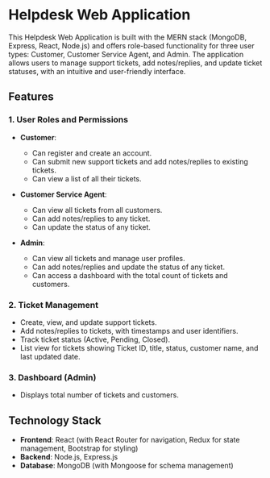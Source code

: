 # Helpdesk Web Application

This Helpdesk Web Application is built with the MERN stack (MongoDB, Express, React, Node.js) and offers role-based functionality for three user types: Customer, Customer Service Agent, and Admin. The application allows users to manage support tickets, add notes/replies, and update ticket statuses, with an intuitive and user-friendly interface.

## Features

### 1. User Roles and Permissions
- **Customer**: 
  - Can register and create an account.
  - Can submit new support tickets and add notes/replies to existing tickets.
  - Can view a list of all their tickets.
  
- **Customer Service Agent**: 
  - Can view all tickets from all customers.
  - Can add notes/replies to any ticket.
  - Can update the status of any ticket.

- **Admin**: 
  - Can view all tickets and manage user profiles.
  - Can add notes/replies and update the status of any ticket.
  - Can access a dashboard with the total count of tickets and customers.

### 2. Ticket Management
- Create, view, and update support tickets.
- Add notes/replies to tickets, with timestamps and user identifiers.
- Track ticket status (Active, Pending, Closed).
- List view for tickets showing Ticket ID, title, status, customer name, and last updated date.

### 3. Dashboard (Admin)
- Displays total number of tickets and customers.

## Technology Stack

- **Frontend**: React (with React Router for navigation, Redux for state management, Bootstrap for styling)
- **Backend**: Node.js, Express.js
- **Database**: MongoDB (with Mongoose for schema management)



